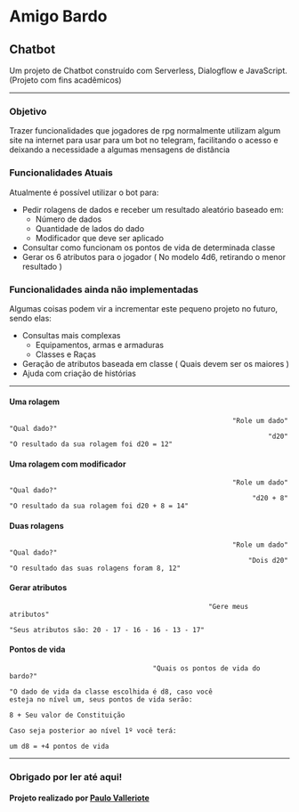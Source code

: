 # Amigo Bardo  

## Chatbot

Um projeto de Chatbot construído com Serverless, Dialogflow e JavaScript. (Projeto com fins acadêmicos)

_____

### Objetivo

Trazer funcionalidades que jogadores de rpg normalmente utilizam algum site na internet para usar para um bot no telegram, facilitando o acesso e deixando a necessidade a algumas mensagens de distância

### Funcionalidades Atuais

Atualmente é possível utilizar o bot para:

- Pedir rolagens de dados e receber um resultado aleatório baseado em:
  - Número de dados
  - Quantidade de lados do dado
  - Modificador que deve ser aplicado
- Consultar como funcionam os pontos de vida de determinada classe
- Gerar os 6 atributos para o jogador ( No modelo 4d6, retirando o menor resultado )

### Funcionalidades ainda não implementadas

Algumas coisas podem vir a incrementar este pequeno projeto no futuro, sendo elas:

- Consultas mais complexas
  - Equipamentos, armas e armaduras
  - Classes e Raças
- Geração de atributos baseada em classe ( Quais devem ser os maiores )
- Ajuda com criação de histórias

_____

#### Uma rolagem

                                                            "Role um dado"
    "Qual dado?"
                                                                     "d20"
    "O resultado da sua rolagem foi d20 = 12"

#### Uma rolagem com modificador

                                                            "Role um dado"
    "Qual dado?"
                                                                 "d20 + 8"
    "O resultado da sua rolagem foi d20 + 8 = 14"

#### Duas rolagens

                                                            "Role um dado"
    "Qual dado?"
                                                                "Dois d20"
    "O resultado das suas rolagens foram 8, 12"

#### Gerar atributos

                                                      "Gere meus atributos"

    "Seus atributos são: 20 - 17 - 16 - 16 - 13 - 17"

#### Pontos de vida

                                        "Quais os pontos de vida do bardo?"

    "O dado de vida da classe escolhida é d8, caso você
    esteja no nível um, seus pontos de vida serão:
    
    8 + Seu valor de Constituição 

    Caso seja posterior ao nível 1º você terá: 

    um d8 = +4 pontos de vida

_____

### Obrigado por ler até aqui!

#### Projeto realizado por [Paulo Valleriote](https://www.linkedin.com/in/paulovalleriote/)

